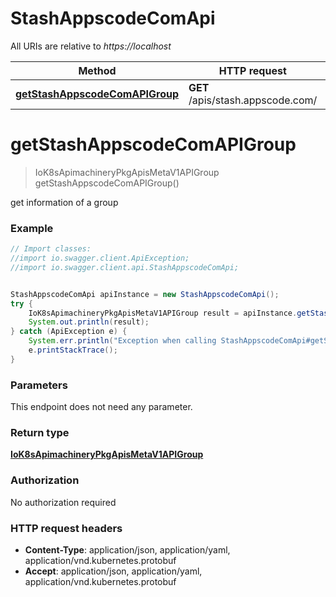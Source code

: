 # StashAppscodeComApi

All URIs are relative to *https://localhost*

Method | HTTP request | Description
------------- | ------------- | -------------
[**getStashAppscodeComAPIGroup**](StashAppscodeComApi.md#getStashAppscodeComAPIGroup) | **GET** /apis/stash.appscode.com/ | 


<a name="getStashAppscodeComAPIGroup"></a>
# **getStashAppscodeComAPIGroup**
> IoK8sApimachineryPkgApisMetaV1APIGroup getStashAppscodeComAPIGroup()



get information of a group

### Example
```java
// Import classes:
//import io.swagger.client.ApiException;
//import io.swagger.client.api.StashAppscodeComApi;


StashAppscodeComApi apiInstance = new StashAppscodeComApi();
try {
    IoK8sApimachineryPkgApisMetaV1APIGroup result = apiInstance.getStashAppscodeComAPIGroup();
    System.out.println(result);
} catch (ApiException e) {
    System.err.println("Exception when calling StashAppscodeComApi#getStashAppscodeComAPIGroup");
    e.printStackTrace();
}
```

### Parameters
This endpoint does not need any parameter.

### Return type

[**IoK8sApimachineryPkgApisMetaV1APIGroup**](IoK8sApimachineryPkgApisMetaV1APIGroup.md)

### Authorization

No authorization required

### HTTP request headers

 - **Content-Type**: application/json, application/yaml, application/vnd.kubernetes.protobuf
 - **Accept**: application/json, application/yaml, application/vnd.kubernetes.protobuf

